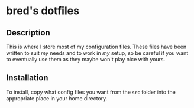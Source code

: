 # bred's dotfiles
## Description
This is where I store most of my configuration files. These files have been written
to suit *my* needs and to work in *my* setup, so be careful if you want to eventually 
use them as they maybe won't play nice with yours.

## Installation
To install, copy what config files you want from the `src` folder into the appropriate
place in your home directory.
